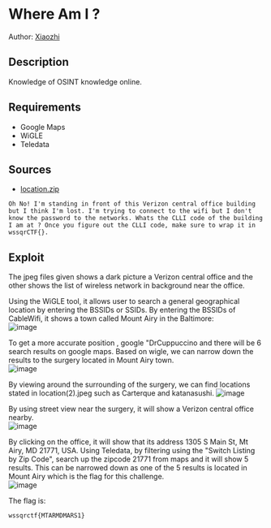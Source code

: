 # Where Am I ?
Author: [Xiaozhi](https://github.com/xiaoxiao69)

## Description

Knowledge of OSINT knowledge online.

## Requirements 
- Google Maps
- WiGLE
- Teledata


## Sources

- [location.zip](https://github.com/ChanTingHui/wssqrctf/blob/main/osint/Where%20Am%20I%3F/bin/location.zip)


```
Oh No! I'm standing in front of this Verizon central office building but I think I'm lost. I'm trying to connect to the wifi but I don't know the password to the networks. Whats the CLLI code of the building I am at ? Once you figure out the CLLI code, make sure to wrap it in wssqrCTF{}.
```


## Exploit

The jpeg files given shows a dark picture a Verizon central office and the other shows the list of wireless network in background near the office.

Using the WiGLE tool, it allows user to search a general geographical location by entering the BSSIDs or SSIDs. By entering the BSSIDs of CableWifi, it shows a town called Mount Airy in the Baltimore:
<br>
![image](https://user-images.githubusercontent.com/69874238/121999867-8143ba80-cde0-11eb-9a37-28b33e026f3c.png)

To get a more accurate position , google "DrCuppuccino and there will be 6 search results on google maps. Based on wigle, we can narrow down the results to the surgery located in Mount Airy town.
<br>
![image](https://user-images.githubusercontent.com/69874238/122000315-337b8200-cde1-11eb-8bb3-9a59a58b0404.png)

By viewing around the surrounding of the surgery, we can find locations stated in location(2).jpeg such as Carterque and katanasushi.
![image](https://user-images.githubusercontent.com/69874238/122000969-332fb680-cde2-11eb-843c-63776e7df3b7.png)

By using street view near the surgery, it will show a Verizon central office nearby.
<br>
![image](https://user-images.githubusercontent.com/69874238/122001127-6ffbad80-cde2-11eb-9164-5f7756bfb8d4.png)

 By clicking on the office, it will show that its address 1305 S Main St, Mt Airy, MD 21771, USA. Using Teledata, by filtering using the "Switch Listing by Zip Code", search up the zipcode 21771 from maps and it will show 5 results. This can be narrowed down as one of the 5 results is located in Mount Airy which is the flag for this challenge.
 <br>
 ![image](https://user-images.githubusercontent.com/69874238/122001501-ffa15c00-cde2-11eb-88df-9a42cef959c4.png)






The flag is:

```
wssqrctf{MTARMDMARS1}
```
